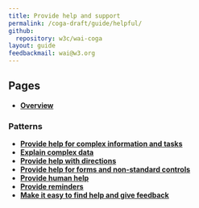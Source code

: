 ```yaml
---
title: Provide help and support
permalink: /coga-draft/guide/helpful/
github:
  repository: w3c/wai-coga
layout: guide
feedbackmail: wai@w3.org
---
```


## Pages

- **[Overview](./overview)**

### Patterns

- **[Provide help for complex information and tasks](./complex-information)**
- **[Explain complex data](./complex-data)**
- **[Provide help with directions](./directions)**
- **[Provide help for forms and non-standard controls](./forms-controls)**
- **[Provide human help](./human-help)**
- **[Provide reminders](./reminders)**
- **[Make it easy to find help and give feedback](./help.feedback)**
